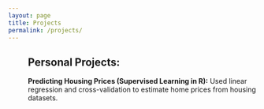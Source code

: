 ```yaml
---
layout: page
title: Projects
permalink: /projects/
---
```


<div style="margin-left: 40px;">

  <h2>Personal Projects:</h2>

  <p><strong>Predicting Housing Prices (Supervised Learning in R):</strong> Used linear regression and cross-validation to estimate home prices from housing datasets.</p>

</div>







